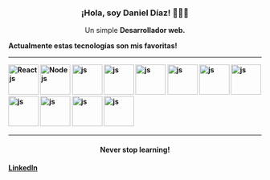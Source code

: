 <h3 align="center"> ¡Hola, soy Daniel Díaz! 👨🏼‍💻 </h3>
<p align="center"> Un simple <strong>Desarrollador web.</strong> </p>
 
<p> <strong> Actualmente estas tecnologías son mis favoritas! <strong>
</p>

<hr/>

<img src="https://ionicframework.com/docs/icons/logo-react-icon.png" alt="React js" height="60"/>
<img src="https://img.icons8.com/fluency/344/node-js.png" alt="Node js" width="60" height="60"/>
<img src="https://img.icons8.com/color/344/vue-js.png" alt="js" height="60"/>
<img src="https://cdn-icons-png.flaticon.com/512/5968/5968292.png" alt="js" width="60" height="60"/>
<img src="https://upload.wikimedia.org/wikipedia/commons/thumb/4/4c/Typescript_logo_2020.svg/640px-Typescript_logo_2020.svg.png" alt="js" width="60" height="60"/>
<img src="https://expressjs.com/images/express-facebook-share.png" alt="js"  height="60"/>
<img src="https://i.ytimg.com/vi/Tn6QYliFBcs/maxresdefault.jpg" alt="js" height="60" />
<img src="https://graphql.org/img/og-image.png"
" alt="js"  height="60"/>
<img src="https://cdn.worldvectorlogo.com/logos/socket-io.svg" alt="js"  height="60"/>
<img src="https://redux.js.org/img/redux-logo-landscape.png" alt="js"  height="60"/>
<img src="https://www.pngitem.com/pimgs/m/275-2750490_apollo-logo-apollo-js-hd-png-download.png" alt="js"  height="60"/>
<img src="https://www.apollographql.com/apollo-home.jpg" alt="js"  height="60"/>
<hr />

<h4 align="center"> Never stop learning! </h4>

<a href="https://www.linkedin.com/in/daniel-d%C3%ADaz-556104207/" target="_blank">LinkedIn</a>
                                                                                 
